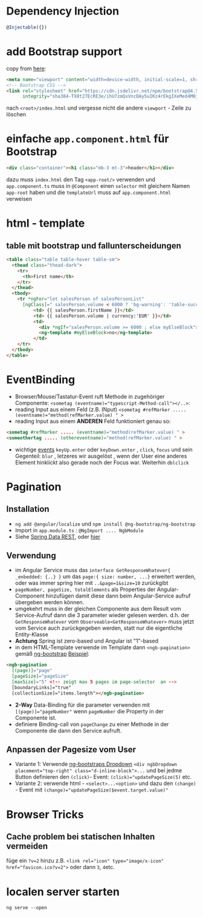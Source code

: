 # Dependency Injection
```TypeScript
@Injectable({})
```
# add Bootstrap support
copy from [here](https://getbootstrap.com/docs/4.5/getting-started/introduction/):
```html
<meta name="viewport" content="width=device-width, initial-scale=1, shrink-to-fit=no">
<!-- Bootstrap CSS -->
<link rel="stylesheet" href="https://cdn.jsdelivr.net/npm/bootstrap@4.5.3/dist/css/bootstrap.min.css" 
      integrity="sha384-TX8t27EcRE3e/ihU7zmQxVncDAy5uIKz4rEkgIXeMed4M0jlfIDPvg6uqKI2xXr2" crossorigin="anonymous">
``` 
nach `<root>/index.html` und vergesse nicht die andere `viewport` - Zeile zu löschen

# einfache `app.component.html` für Bootstrap
```html
<div class="container"><h1 class="mb-3 mt-3">header</h1></div>
```
dazu muss `index.html` den Tag  `<app-root/>` verwenden und `app.component.ts` muss in `@Component` einen `selector` mit gleichem Namen `app-root` haben und die `templateUrl` muss auf `app.component.html` verweisen 


# html - template 
## table mit bootstrap und fallunterscheidungen
```html
<table class="table table-hover table-sm">
  <thead class="thead-dark">
    <tr>
      <th>First name</th>
    </tr>
  </thead>
  <tbody>
    <tr *ngFor="let salesPerson of salesPersonList"
      [ngClass]=" salesPerson.volume < 6000 ? 'bg-warning': 'table-success' ">
          <td> {{ salesPerson.firstName }}</td>
          <td> {{ salesPerson.volume | currency:'EUR' }}</td>
          <td>
            <div *ngIf="salesPerson.volume >= 6000 ; else myElseBlock">yes</div>
            <ng-template #myElseBlock>no</ng-template>
          </td>
    </tr>
  </tbody>
</table>
```
# EventBinding
* Browser/Mouse/Tastatur-Event ruft Methode in zugehöriger Componente: `<sometag (eventname)="typescript-Method-call"></..>`:
* reading Input aus einem Feld (z.B. INput) `<sometag #refMarker ..... (eventname)="method(refMarker.value) " >`
* reading Input aus einem **ANDEREN** Feld funktioniert genau so:
```html
<sometag #refMarker ..... (eventname)="method(refMarker.value) " >
<someothertag ..... (othereventname)="method(refMarker.value) " >
```
* wichtige [events](https://developer.mozilla.org/en-US/docs/Web/Events) `keyUp.enter` oder `keyDown.enter` , `click`, `focus` und sein Gegenteil: `blur` , letzeres wir ausgelöst , wenn der User eine anderes Element hinklickt also gerade noch der Focus war. Weiterhin `dblclick`

# Pagination
## Installation
* `ng add @angular/localize` und `npm install @ng-bootstrap/ng-bootstrap`
* Import in `app.module.ts` : `@NgImport .... NgbModule `
* Siehe [Spring Data REST](https://www.baeldung.com/rest-api-pagination-in-spring#spring-data-rest-pagination), oder [hier](https://bezkoder.com/spring-boot-pagination-filter-jpa-pageable/)
## Verwendung
* im Angular Service muss das `interface GetResponseWhatever{ _enbedded: {..} }` um das `page:{ size: number, ...}` erweitert werden, oder was immer spring hier mit `..&page=1&size=10` zurückgibt 
* `pageNumber, pageSize, totalElements` als Properties der Angular-Component hinzufügen damit diese dann beim Angular-Service aufruf übergeben werden können.
* umgekehrt muss in der gleichen Componente aus dem Result vom Service-Aufruf dann die 3 parameter wieder gelesen werden. d.h. der `GetResponseWhatever` vom  `Observeable<GetResponseWhatever>` muss jetzt vom Service auch zurückgegeben werden, statt nur die eigentliche Entity-Klasse  
* **Achtung** Spring ist zero-based und Angular ist "1"-based
* in dem HTML-Template verwende im Template dann `<ngb-pagination>` gemäß [ng-bootstrap](https://ng-bootstrap.github.io) [Beispiel](https://ng-bootstrap.github.io/#/components/pagination/overview):
```html
<ngb-pagination
  [(page)]="page"
  [pageSize]="pageSize"
  [maxSize]="5" <!-- zeigt max 5 pages im page-selector  an --> 
  [boundaryLinks]="true"
  [collectionSize]="items.length"></ngb-pagination>
```
* **2-Way** Data-Binding für die parameter verwenden mit `[(page)]="pageNumber"` wenn `pageNumber` die Property in der Componente ist.
* definiere Binding-call von `pageChange` zu einer Methode in der Componente die dann den Service aufruft.
## Anpassen der Pagesize vom User
* Variante 1: Verwende [ng-bootstraps Dropdown](https://ng-bootstrap.github.io/#/components/dropdown/examples) `<div ngbDropdown placement="top-right" class="d-inline-block">...` und bei jedme Button definieren den `(click)`- Event: `(click)="updatePageSize(5)` etc.
* Variante 2: verwende html - `<select>...<option>` und dazu den `(change)` - Event mit `(change)="updatePageSize($event.target.value)"` 



# Browser Tricks
## Cache problem bei statischen Inhalten vermeiden
füge ein `?v=2` hinzu z.B. `<link rel="icon" type="image/x-icon" href="favicon.ico?v=2">` oder dann `3`, `4`etc. 

# localen server starten
`ng serve --open`